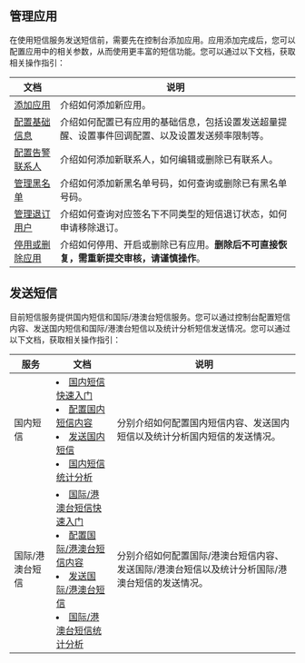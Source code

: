 

## 管理应用
在使用短信服务发送短信前，需要先在控制台添加应用。应用添加完成后，您可以配置应用中的相关参数，从而使用更丰富的短信功能。您可以通过以下文档，获取相关操作指引：


|文档 | 说明 |
|---------|---------|
| [添加应用](https://cloud.tencent.com/document/product/382/36370) | 介绍如何添加新应用。 |
| [配置基础信息](https://cloud.tencent.com/document/product/382/36372) | 介绍如何配置已有应用的基础信息，包括设置发送超量提醒、设置事件回调配置、以及设置发送频率限制等。 |
| [配置告警联系人](https://cloud.tencent.com/document/product/382/36373)  | 介绍如何添加新联系人，如何编辑或删除已有联系人。 |
| [管理黑名单](https://cloud.tencent.com/document/product/382/36374) | 介绍如何添加新黑名单号码，如何查询或删除已有黑名单号码。 |
| [管理退订用户](https://cloud.tencent.com/document/product/382/36375) | 介绍如何查询对应签名下不同类型的短信退订状态，如何申请移除退订。 |
| [停用或删除应用](https://cloud.tencent.com/document/product/382/36376) | 介绍如何停用、开启或删除已有应用。**删除后不可直接恢复，需重新提交审核，请谨慎操作**。 |



## 发送短信
目前短信服务提供国内短信和国际/港澳台短信服务。您可以通过控制台配置短信内容、发送国内短信和国际/港澳台短信以及统计分析短信发送情况。您可以通过以下文档，获取相关操作指引：

| 服务 | 文档 | 说明 |
|---------|---------|---------|
| 国内短信 | <li>[国内短信快速入门](https://cloud.tencent.com/document/product/382/18071)</li><li>[配置国内短信内容](https://cloud.tencent.com/document/product/382/36136)</li><li>[发送国内短信](https://cloud.tencent.com/document/product/382/18061)</li><li> [国内短信统计分析](https://cloud.tencent.com/document/product/382/18062)</li> |分别介绍如何配置国内短信内容、发送国内短信以及统计分析国内短信的发送情况。 |
| 国际/港澳台短信 | <li>[国际/港澳台短信快速入门](https://cloud.tencent.com/document/product/382/18070)</li><li>[配置国际/港澳台短信内容](https://cloud.tencent.com/document/product/382/36138)</li><li>[发送国际/港澳台短信](https://cloud.tencent.com/document/product/382/18053)</li><li>[国际/港澳台短信统计分析](https://cloud.tencent.com/document/product/382/18054)</li> | 分别介绍如何配置国际/港澳台短信内容、发送国际/港澳台短信以及统计分析国际/港澳台短信的发送情况。 |


